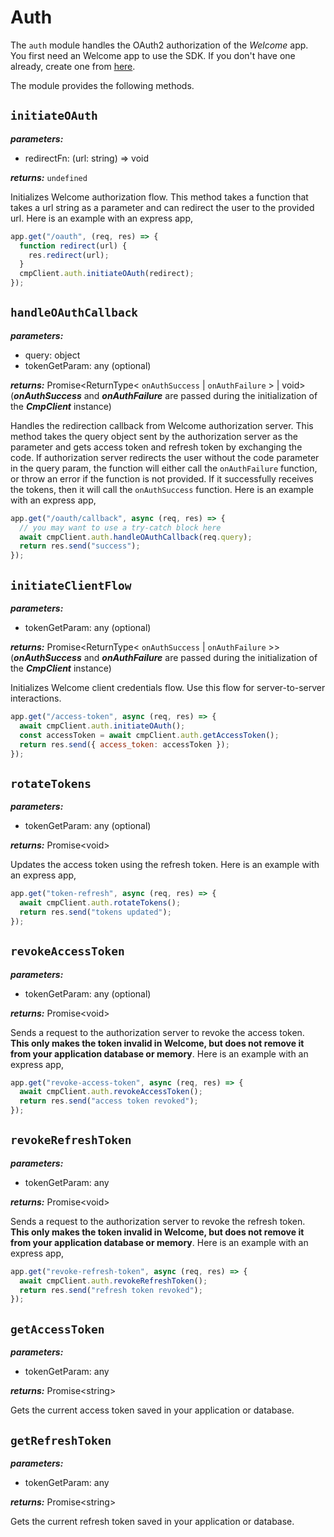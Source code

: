# Auth

The `auth` module handles the OAuth2 authorization of the _Welcome_ app. You first need an Welcome app to use the SDK. If you don't have one already, create one from [here](https://app.welcomesoftware.com/cloud/settings/apps-and-webhooks/apps/create).

The module provides the following methods.

## `initiateOAuth`

**_parameters:_**

- redirectFn: (url: string) => void

**_returns:_** `undefined`

Initializes Welcome authorization flow. This method takes a function that takes a url string as a parameter and can redirect the user to the provided url. Here is an example with an express app,

```js
app.get("/oauth", (req, res) => {
  function redirect(url) {
    res.redirect(url);
  }
  cmpClient.auth.initiateOAuth(redirect);
});
```

## `handleOAuthCallback`

**_parameters:_**

- query: object
- tokenGetParam: any (optional)

**_returns:_** Promise<ReturnType< `onAuthSuccess` | `onAuthFailure` > | void> (___onAuthSuccess___ and ___onAuthFailure___ are passed during the initialization of the ___CmpClient___ instance)

Handles the redirection callback from Welcome authorization server. This method takes the query object sent by the authorization server as the parameter and gets access token and refresh token by exchanging the code. If authorization server redirects the user without the code parameter in the query param, the function will either call the `onAuthFailure` function, or throw an error if the function is not provided. If it successfully receives the tokens, then it will call the `onAuthSuccess` function. Here is an example with an express app,

```js
app.get("/oauth/callback", async (req, res) => {
  // you may want to use a try-catch block here
  await cmpClient.auth.handleOAuthCallback(req.query);
  return res.send("success");
});
```


## `initiateClientFlow`

**_parameters:_**

- tokenGetParam: any (optional)

**_returns:_** Promise<ReturnType< `onAuthSuccess` | `onAuthFailure` >> (___onAuthSuccess___ and ___onAuthFailure___ are passed during the initialization of the ___CmpClient___ instance)

Initializes Welcome client credentials flow. Use this flow for server-to-server interactions.

```js
app.get("/access-token", async (req, res) => {
  await cmpClient.auth.initiateOAuth();
  const accessToken = await cmpClient.auth.getAccessToken();
  return res.send({ access_token: accessToken });
});
```

## `rotateTokens`

**_parameters:_**

- tokenGetParam: any (optional)

**_returns:_** Promise\<void\>

Updates the access token using the refresh token. Here is an example with an express app,

```js
app.get("token-refresh", async (req, res) => {
  await cmpClient.auth.rotateTokens();
  return res.send("tokens updated");
});
```

## `revokeAccessToken`

**_parameters:_**

- tokenGetParam: any (optional)

**_returns:_** Promise\<void\>

Sends a request to the authorization server to revoke the access token. **This only makes the token invalid in Welcome, but does not remove it from your application database or memory**. Here is an example with an express app,

```js
app.get("revoke-access-token", async (req, res) => {
  await cmpClient.auth.revokeAccessToken();
  return res.send("access token revoked");
});
```

## `revokeRefreshToken`

**_parameters:_**

- tokenGetParam: any

**_returns:_** Promise\<void\>

Sends a request to the authorization server to revoke the refresh token. **This only makes the token invalid in Welcome, but does not remove it from your application database or memory**. Here is an example with an express app,

```js
app.get("revoke-refresh-token", async (req, res) => {
  await cmpClient.auth.revokeRefreshToken();
  return res.send("refresh token revoked");
});
```

## `getAccessToken`

**_parameters:_**

- tokenGetParam: any

**_returns:_** Promise\<string\>

Gets the current access token saved in your application or database.

## `getRefreshToken`

**_parameters:_**

- tokenGetParam: any

**_returns:_** Promise\<string\>

Gets the current refresh token saved in your application or database.

